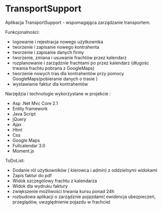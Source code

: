 # TransportSupport

Aplikacja TransportSupport - wspomagająca zarządzanie transportem.



Funkcjonalności:
- logowanie i rejestracja nowego użytkownika
- tworzenie i zapisanie nowego kontrahenta
- tworzenie i zapisanie danych firmy
- tworzenie, zmiana i usuwanie frachtów przez kalendarz 
- rozplanowanie i zarządznie frachtami po przez kalendarz (długośc trwania frachtu pobrana z GoogleMaps)
- tworzenie nowych tras dla kontrahentów przy pomocy GoogleMaps(pobieranie danych o trasie )
- wystawianie faktur dla kontrahentów



Narzędzia i technologie wykorzystane w projekcie :
- Asp .Net Mvc Core 2.1
- Entity framework 
- Java Script
- jQuery
- Ajax
- Html
- Css 
- Google Maps
- Fullcalendar 3.0
- Moment.js

ToDoList:

- Dodanie ról użytkowników ( kierowca i admin) z oddzielnymi widokami
- Zapis faktur do pdf
- Widok szczególowy frachtu z kalendarza
- Widok dla wydruku faktury
- zwiększenie możliwości trwania kursu ponad 24h
- rozbudowa aplikacji o zarządznie pojazdami( ewidencja ubezpieczeń, przeglądów, uwzględnienie pojazdu w frachcie)

